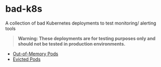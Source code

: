 # bad-k8s
A collection of bad Kubernetes deployments to test monitoring/ alerting tools

> **Warning: These deployments are for testing purposes only and should not be tested in production environments.**


- [Out-of-Memory Pods](k8s-oom-killer/)
- [Evicted Pods](k8s-force-evict-pod/)
